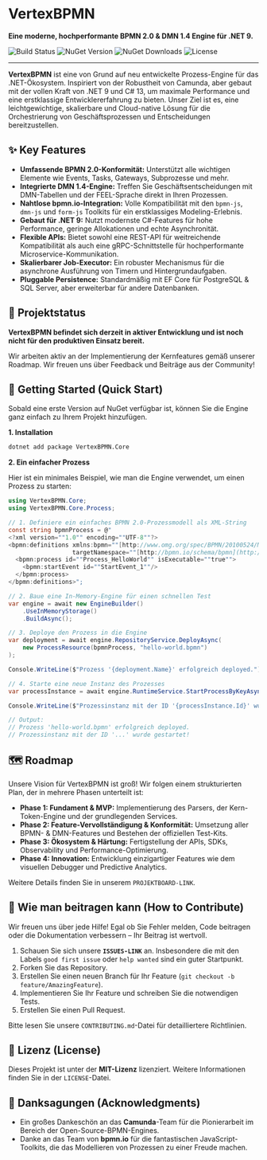 # VertexBPMN

**Eine moderne, hochperformante BPMN 2.0 & DMN 1.4 Engine für .NET 9.**

![Build Status](https://img.shields.io/github/actions/workflow/status/DEIN-NAME/VertexBPMN/build.yml?branch=main&style=for-the-badge)
![NuGet Version](https://img.shields.io/nuget/v/VertexBPMN.Core?style=for-the-badge)
![NuGet Downloads](https://img.shields.io/nuget/dt/VertexBPMN.Core?style=for-the-badge)
![License](https://img.shields.io/github/license/DEIN-NAME/VertexBPMN?style=for-the-badge)

---

**VertexBPMN** ist eine von Grund auf neu entwickelte Prozess-Engine für das .NET-Ökosystem. Inspiriert von der Robustheit von Camunda, aber gebaut mit der vollen Kraft von .NET 9 und C# 13, um maximale Performance und eine erstklassige Entwicklererfahrung zu bieten. Unser Ziel ist es, eine leichtgewichtige, skalierbare und Cloud-native Lösung für die Orchestrierung von Geschäftsprozessen und Entscheidungen bereitzustellen.

## ✨ Key Features

* **Umfassende BPMN 2.0-Konformität:** Unterstützt alle wichtigen Elemente wie Events, Tasks, Gateways, Subprozesse und mehr.
* **Integrierte DMN 1.4-Engine:** Treffen Sie Geschäftsentscheidungen mit DMN-Tabellen und der FEEL-Sprache direkt in Ihren Prozessen.
* **Nahtlose bpmn.io-Integration:** Volle Kompatibilität mit den `bpmn-js`, `dmn-js` und `form-js` Toolkits für ein erstklassiges Modeling-Erlebnis.
* **Gebaut für .NET 9:** Nutzt modernste C#-Features für hohe Performance, geringe Allokationen und echte Asynchronität.
* **Flexible APIs:** Bietet sowohl eine REST-API für weitreichende Kompatibilität als auch eine gRPC-Schnittstelle für hochperformante Microservice-Kommunikation.
* **Skalierbarer Job-Executor:** Ein robuster Mechanismus für die asynchrone Ausführung von Timern und Hintergrundaufgaben.
* **Pluggable Persistence:** Standardmäßig mit EF Core für PostgreSQL & SQL Server, aber erweiterbar für andere Datenbanken.

## 🚀 Projektstatus

**VertexBPMN befindet sich derzeit in aktiver Entwicklung und ist noch nicht für den produktiven Einsatz bereit.**

Wir arbeiten aktiv an der Implementierung der Kernfeatures gemäß unserer Roadmap. Wir freuen uns über Feedback und Beiträge aus der Community!

## 🏁 Getting Started (Quick Start)

Sobald eine erste Version auf NuGet verfügbar ist, können Sie die Engine ganz einfach zu Ihrem Projekt hinzufügen.

**1. Installation**

```bash
dotnet add package VertexBPMN.Core
````

**2. Ein einfacher Prozess**

Hier ist ein minimales Beispiel, wie man die Engine verwendet, um einen Prozess zu starten:

```csharp
using VertexBPMN.Core;
using VertexBPMN.Core.Process;

// 1. Definiere ein einfaches BPMN 2.0-Prozessmodell als XML-String
const string bpmnProcess = @"
<?xml version=""1.0"" encoding=""UTF-8""?>
<bpmn:definitions xmlns:bpmn=""[http://www.omg.org/spec/BPMN/20100524/MODEL](http://www.omg.org/spec/BPMN/20100524/MODEL)"" 
                  targetNamespace=""[http://bpmn.io/schema/bpmn](http://bpmn.io/schema/bpmn)"">
  <bpmn:process id=""Process_HelloWorld"" isExecutable=""true"">
    <bpmn:startEvent id=""StartEvent_1""/>
  </bpmn:process>
</bpmn:definitions>";

// 2. Baue eine In-Memory-Engine für einen schnellen Test
var engine = await new EngineBuilder()
    .UseInMemoryStorage()
    .BuildAsync();

// 3. Deploye den Prozess in die Engine
var deployment = await engine.RepositoryService.DeployAsync(
    new ProcessResource(bpmnProcess, "hello-world.bpmn")
);

Console.WriteLine($"Prozess '{deployment.Name}' erfolgreich deployed.");

// 4. Starte eine neue Instanz des Prozesses
var processInstance = await engine.RuntimeService.StartProcessByKeyAsync("Process_HelloWorld");

Console.WriteLine($"Prozessinstanz mit der ID '{processInstance.Id}' wurde gestartet!");

// Output:
// Prozess 'hello-world.bpmn' erfolgreich deployed.
// Prozessinstanz mit der ID '...' wurde gestartet!
```

## 🗺️ Roadmap

Unsere Vision für VertexBPMN ist groß\! Wir folgen einem strukturierten Plan, der in mehrere Phasen unterteilt ist:

  * **Phase 1: Fundament & MVP:** Implementierung des Parsers, der Kern-Token-Engine und der grundlegenden Services.
  * **Phase 2: Feature-Vervollständigung & Konformität:** Umsetzung aller BPMN- & DMN-Features und Bestehen der offiziellen Test-Kits.
  * **Phase 3: Ökosystem & Härtung:** Fertigstellung der APIs, SDKs, Observability und Performance-Optimierung.
  * **Phase 4: Innovation:** Entwicklung einzigartiger Features wie dem visuellen Debugger und Predictive Analytics.

Weitere Details finden Sie in unserem `PROJEKTBOARD-LINK`.

## 🤝 Wie man beitragen kann (How to Contribute)

Wir freuen uns über jede Hilfe\! Egal ob Sie Fehler melden, Code beitragen oder die Dokumentation verbessern – Ihr Beitrag ist wertvoll.

1.  Schauen Sie sich unsere **`ISSUES-LINK`** an. Insbesondere die mit den Labels `good first issue` oder `help wanted` sind ein guter Startpunkt.
2.  Forken Sie das Repository.
3.  Erstellen Sie einen neuen Branch für Ihr Feature (`git checkout -b feature/AmazingFeature`).
4.  Implementieren Sie Ihr Feature und schreiben Sie die notwendigen Tests.
5.  Erstellen Sie einen Pull Request.

Bitte lesen Sie unsere `CONTRIBUTING.md`-Datei für detailliertere Richtlinien.

## 📄 Lizenz (License)

Dieses Projekt ist unter der **MIT-Lizenz** lizenziert. Weitere Informationen finden Sie in der `LICENSE`-Datei.

## 🙏 Danksagungen (Acknowledgments)

  * Ein großes Dankeschön an das **Camunda**-Team für die Pionierarbeit im Bereich der Open-Source-BPMN-Engines.
  * Danke an das Team von **bpmn.io** für die fantastischen JavaScript-Toolkits, die das Modellieren von Prozessen zu einer Freude machen.

<!-- end list -->

